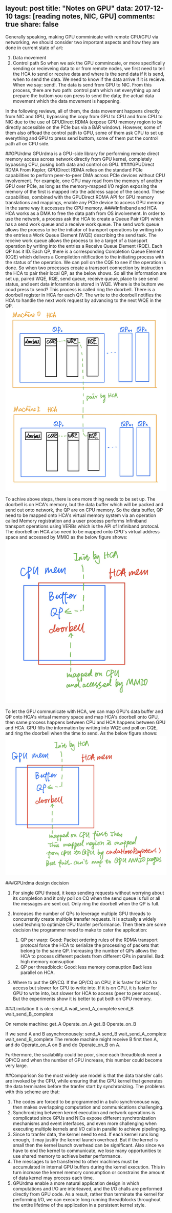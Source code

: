 
layout: post
title: "Notes on GPU"
data: 2017-12-10
tags: [reading notes, NIC, GPU]
comments: true
share: false
---

Generally speaking, making GPU comminicate with remote CPU/GPU via networking, we should consider two important aspects and how they are done in current state of art: 
1. Data movement
2. Control path
So when we ask the GPU commincate, or more specifically sending or recieveing data to or from remote nodes, we first need to tell the HCA to send or receive data and where is the send data if it is send, when to send the data. We need to know if the data arrive if it is recieve. When we say: send!. The data is send from GPU to NIC. From this process, there are two path: control path which set everything up and prepare the buttom you can press to send the data; the actual data movement which the data movement is happening.

In the following reviews, all of them, the data movement happens directly from NIC and GPU, bypassing the copy from GPU to CPU and from CPU to NIC due to the use of GPUDirect RDMA (expose GPU memory region to be directly accessible on the PCIe bus via a BAR window). However, some of them also offload the control path to GPU, some of them ask CPU to set up everything and GPU to press send buttom, some of them put the control path all on CPU side.

##GPUrdma
GPUrdma is a GPU-side library for performing remote direct memory access across network directly from GPU kernel, completely bypassing CPU, pusing both data and control on GPU. 
####GPUDirect RDMA
From Kepler, GPUDirect RDMA relies on the standard PCIe capabilities to perform peer-to-peer DMA across PCIe devices without CPU involvement. For example, one GPU may read from the memory of another GPU over PCIe, as long as the memory-mapped I/O region exposing the memory of the first is mapped into the address sapce of the second. These capabilities, combined with the GPUDirect RDMA API for GPU memory translations and mappings, enable any PCIe device to access GPU memory in the same way it accesses the CPU memory. 
####Infiniband and HCA
HCA works as a DMA to free the data path from OS involvement. In order to use the network, a process ask the HCA to create a Queue Pair (QP) which has a send work queue and a receive work queue. The send work queue allows the process to be the initiator of transport operations by writing into the entries a Work Queue Element (WQE) describing the send task. The receive work queue allows the process to be a target of a transport operation by writing into the entries a Receive Queue Element (RQE). Each QP has it ID. Each QP, there is a corresponding Completion Queue Element (CQE) which delivers a Compiletion nitification to the initiating process with the status of the operation. We can poll on the CQE to see if the operation is done. So when two processes create a transport connection by instruction the HCA to pair their local QP, as the below shows. So all the information are set up, paired WQE, RQE, send queue, receive queue, place to see send status, and sent data inforamtion is stored in WQE. Where is the buttom we coud press to send? This process is called ring the doorbell. There is a doorbell register in HCA for each QP. The write to the doorbell notifies the HCA to handle the next work request by advancing to the next WQE in the QP.
![](https://github.com/YuxinxinChen/YuxinxinChen.github.io/blob/master/images/HCA.jpg)

To achive above steps, there is one more thing needs to be set up. The doorbell is on HCA's memory, but the data buffer which will be packed and send out onto network, the QP are on CPU memory. So the data buffer, QP need to be mapped onto HCA's virtual memory system via an operation called Memory registration and a user process performs Infiniband transport operations using VERBs which is the API of Infiniband protocal. The doorbell on HCA also need to be mapped onto CPU's virtual address space and accessed by MMIO as the below figure shows:
![](https://github.com/YuxinxinChen/YuxinxinChen.github.io/blob/master/images/cpuHCA.jpg)

To let the GPU communicate with HCA, we can map GPU's data buffer and QP onto HCA's virtual memory space and map HCA's doorbell onto GPU, then same process happens between CPU and HCA happens between GPU and HCA. GPU fills the information by writing into WQE and poll on CQE, and ring the doorbell when the time to send. As the below figure shows:
![](https://github.com/YuxinxinChen/YuxinxinChen.github.io/blob/master/images/GPUHCA.jpg)

###GPUrdma design decision
1. For single GPU thread, it keep sending requests without worrying about its completion and it only poll on CQ when the send queue is full or all the messages are sent out. Only ring the doorbell when the QP is full.
2. Increases the number of QPs to leverage multiple GPU threads to concurrently create multiple transfer requests. It is actually a widely used techniq to optimize CPU tranfer performance. Then there are some decision the programmer need to make to cater the application:
	1. QP per warp: Good: Packet ordering rules of the RDMA transport protocal force the HCA to serialize the processing of packets that belong to the same QP. Increasing the number of QPs allows the HCA to process different packets from different QPs in parallel.
			Bad: high memory comsuption
	2. QP per threadblock: Good: less memory comsuption
			       Bad: less parallel on HCA.

3. Where to put the QP/CQ. If the QP/CQ on CPU, it is faster for HCA to access but slower for GPU to write into. If it is on GPU, it is faster for GPU to write into, but slower for HCA to access (peer to peer access). But the experiments show it is better to put both on GPU memory.


###Limitation
It is ok:
	send_A
	wait_send_A_complete
	send_B
	wait_send_B_complete

On remote machine:
	get_A
	Operate_on_A
	get_B
	Operate_on_B

If we send A and B asynchronousely:
	send_A
	send_B
	wait_send_A_complete
	wait_send_B_complete
The remote machine might receive B first then A, and do Operate_on_A on B and do Operate_on_B on A. 

Furthermore, the scalability could be poor, since each threadblock need a QP/CQ and when the number of GPU increase, this number could become very large.

##Comparison
So the most widely use model is that the data transfer calls are invoked by the CPU, while ensuring that the GPU kernel that generates the data terminates before the tranfer start by synchronizing. The problems with this scheme are that:
1. The codes are forced to be programmed in a bulk-synchronouse way, then makes overlapping computation and communications challenging. 
2. Synchronizing between kernel execution and network operations is complicated since GPUs and NICs expose different synchronization mechanisms and event interfaces, and even more challenging when executing multiple kernels and I/O calls in parallel to achieve pipelinging.
3. Since to tranfer data, the kernel need to end. If each kernel runs long enough, it may justify the kernel launch overhead. But if the kernel is small then the kernel launch overhead can be significant. Also since we have to end the kernel to communicate, we lose many opportunities to use shared memory to achieve better performance.
4. The messages to be transferred to other machines must be accumulated in internal GPU buffers during the kernel execution. This in turn increase the kernel memory consumption or constrains the amount of data kernel may process each time.
5. GPUrdma enable a more natural application design in which computations and I/O are interleaved, and the I/O challs are performed directly from GPU code. As a result, rather than terminate the kernel for performing I/O, we can execute long running threadblocks throughout the entire lifetime of the application in a persistent kernel style.



